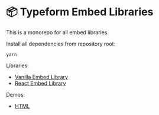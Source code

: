 # 📦 Typeform Embed Libraries

This is a monorepo for all embed libraries.

Install all dependencies from repository root:

```shell
yarn
```

Libraries:

- [Vanilla Embed Library](./packages/embed)
- [React Embed Library](./packages/embed-react)

Demos:

- [HTML](./packages/demo-html)
